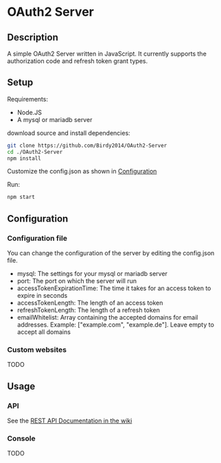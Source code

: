 # OAuth2 Server
## Description

A simple OAuth2 Server written in JavaScript. It currently supports the authorization code and refresh token grant types.

## Setup
Requirements:

- Node.JS
- A mysql or mariadb server

download source and install dependencies:
```bash
git clone https://github.com/Birdy2014/OAuth2-Server
cd ./OAuth2-Server
npm install
```
Customize the config.json as shown in [Configuration](#Configuration)

Run:
```bash
npm start
```

## Configuration

### Configuration file

You can change the configuration of the server by editing the config.json file.

- mysql: The settings for your mysql or mariadb server
- port: The port on which the server will run
- accessTokenExpirationTime: The time it takes for an access token to expire in seconds
- accessTokenLength: The length of an access token
- refreshTokenLength: The length of a refresh token
- emailWhitelist: Array containing the accepted domains for email addresses. Example: ["example.com", "example.de"]. Leave empty to accept all domains

### Custom websites

TODO

## Usage

### API

See the [REST API Documentation in the wiki](https://github.com/Birdy2014/OAuth2-Server/wiki/REST-API)

### Console

TODO